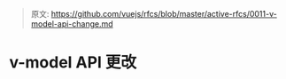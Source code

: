 > 原文: https://github.com/vuejs/rfcs/blob/master/active-rfcs/0011-v-model-api-change.md
# v-model API 更改